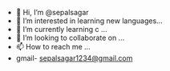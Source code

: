 - 👋 Hi, I’m @sepalsagar
- 👀 I’m interested in learning new languages...
- 🌱 I’m currently learning c ...
- 💞️ I’m looking to collaborate on ...
- 📫 How to reach me ...
- gmail- sepalsagar1234@gmail.com

<!---
sepalsagar/sepalsagar is a ✨ special ✨ repository because its `README.md` (this file) appears on your GitHub profile.
You can click the Preview link to take a look at your changes.
--->
